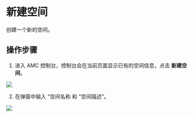 # 新建空间
创建一个新的空间。

## 操作步骤
1. 进入 AMC 控制台，控制台会在当前页面显示已有的空间信息，点击 **新建空间**。

  ![](../../../../../image/AMC/space-list.png)

2. 在弹窗中输入 “空间名称 和 “空间描述”。

  ![](../../../../../image/AMC/create-space.png)
